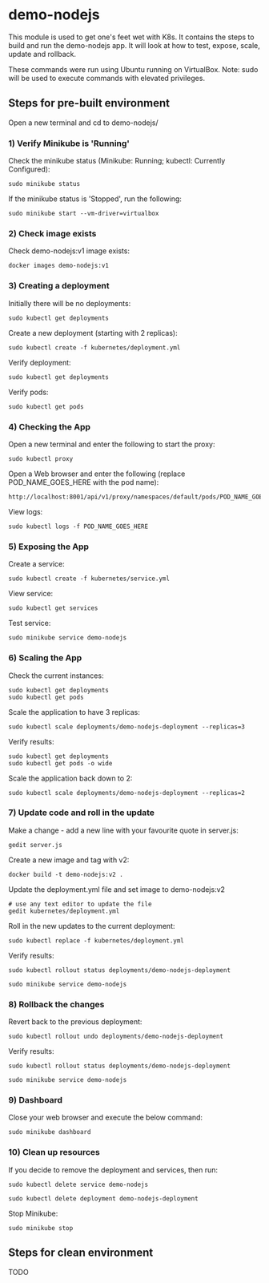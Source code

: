 # demo-nodejs
This module is used to get one's feet wet with K8s.
It contains the steps to build and run the demo-nodejs app. 
It will look at how to test, expose, scale, update and rollback.

These commands were run using Ubuntu running on VirtualBox. Note: sudo will be used to execute commands with elevated privileges.

## Steps for pre-built environment
Open a new terminal and cd to demo-nodejs/
### 1) Verify Minikube is 'Running'
Check the minikube status (Minikube: Running; kubectl: Currently Configured):
```
sudo minikube status
```

If the minikube status is 'Stopped', run the following:
```
sudo minikube start --vm-driver=virtualbox
```

### 2) Check image exists
Check demo-nodejs:v1 image exists:
```
docker images demo-nodejs:v1
```

### 3) Creating a deployment
Initially there will be no deployments:
```
sudo kubectl get deployments
```

Create a new deployment (starting with 2 replicas):
```
sudo kubectl create -f kubernetes/deployment.yml
```

Verify deployment:
```
sudo kubectl get deployments
```

Verify pods:
```
sudo kubectl get pods
```

### 4) Checking the App
Open a new terminal and enter the following to start the proxy:
```
sudo kubectl proxy
```

Open a Web browser and enter the following (replace POD_NAME_GOES_HERE with the pod name):
```
http://localhost:8001/api/v1/proxy/namespaces/default/pods/POD_NAME_GOES_HERE/
```

View logs:
```
sudo kubectl logs -f POD_NAME_GOES_HERE
```

### 5) Exposing the App
Create a service:
```
sudo kubectl create -f kubernetes/service.yml
```

View service:
```
sudo kubectl get services
```

Test service:
```
sudo minikube service demo-nodejs
```

### 6) Scaling the App
Check the current instances:
```
sudo kubectl get deployments
sudo kubectl get pods
```

Scale the application to have 3 replicas:
```
sudo kubectl scale deployments/demo-nodejs-deployment --replicas=3
```

Verify results:
```
sudo kubectl get deployments
sudo kubectl get pods -o wide
```

Scale the application back down to 2:
```
sudo kubectl scale deployments/demo-nodejs-deployment --replicas=2
```

### 7) Update code and roll in the update
Make a change - add a new line with your favourite quote in server.js:
```
gedit server.js
```

Create a new image and tag with v2:
```
docker build -t demo-nodejs:v2 .
```

Update the deployment.yml file and set image to demo-nodejs:v2
```
# use any text editor to update the file
gedit kubernetes/deployment.yml
```

Roll in the new updates to the current deployment:
```
sudo kubectl replace -f kubernetes/deployment.yml
```

Verify results:
```
sudo kubectl rollout status deployments/demo-nodejs-deployment

sudo minikube service demo-nodejs
```

### 8) Rollback the changes
Revert back to the previous deployment:
```
sudo kubectl rollout undo deployments/demo-nodejs-deployment
```

Verify results:
```
sudo kubectl rollout status deployments/demo-nodejs-deployment

sudo minikube service demo-nodejs
```

### 9) Dashboard
Close your web browser and execute the below command:
```
sudo minikube dashboard
```

### 10) Clean up resources
If you decide to remove the deployment and services, then run:
```
sudo kubectl delete service demo-nodejs

sudo kubectl delete deployment demo-nodejs-deployment
```

Stop Minikube:
```
sudo minikube stop
```

## Steps for clean environment
TODO